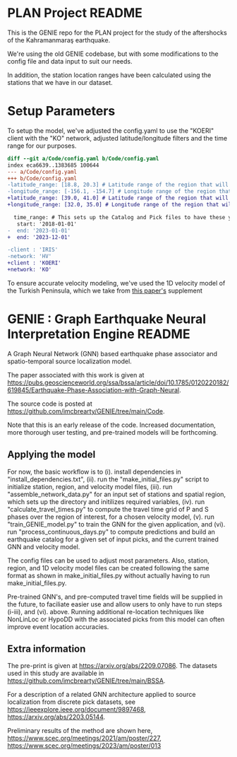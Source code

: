 # PLAN Project README

This is the GENIE repo for the PLAN project for the study of the aftershocks of the Kahramanmaraş earthquake.

We're using the old GENIE codebase, but with some modifications to the config file and data input to suit our needs.

In addition, the station location ranges have been calculated using the stations that we have in our dataset.

# Setup Parameters

To setup the model, we've adjusted the config.yaml to use the "KOERI" client with the "KO" network, adjusted latitude/longitude filters and the time range for our purposes.

```diff
diff --git a/Code/config.yaml b/Code/config.yaml
index eca6639..1383685 100644
--- a/Code/config.yaml
+++ b/Code/config.yaml
-latitude_range: [18.8, 20.3] # Latitude range of the region that will be processed
-longitude_range: [-156.1, -154.7] # Longitude range of the region that will be processed
+latitude_range: [39.0, 41.0] # Latitude range of the region that will be processed (Turkey central region)
+longitude_range: [32.0, 35.0] # Longitude range of the region that will be processed (Turkey central region)

  time_range: # This sets up the Catalog and Pick files to have these years initialized
   start: '2018-01-01'
-  end: '2023-01-01'
+  end: '2023-12-01'

-client : 'IRIS'
-network: 'HV'
+client : 'KOERI'
+network: 'KO'
```

To ensure accurate velocity modeling, we've used the 1D velocity model of the Turkish Peninsula, which we take from [this paper's](https://www.researchgate.net/publication/358489567_Active_Seismotectonics_of_the_East_Anatolian_Fault) supplement

# GENIE : Graph Earthquake Neural Interpretation Engine README

A Graph Neural Network (GNN) based earthquake phase associator and spatio-temporal source localization model.

The paper associated with this work is given at https://pubs.geoscienceworld.org/ssa/bssa/article/doi/10.1785/0120220182/619845/Earthquake-Phase-Association-with-Graph-Neural.

The source code is posted at https://github.com/imcbrearty/GENIE/tree/main/Code.

Note that this is an early release of the code. Increased documentation, more thorough user testing, and pre-trained models will be forthcoming.

## Applying the model

For now, the basic workflow is to (i). install dependencies in "install_dependencies.txt", (ii). run the "make_initial_files.py" script to initialize station, region, and velocity model files, (iii). run "assemble_network_data.py" for an input set of stations and spatial region, which sets up the directory and initilizes required variables, (iv). run "calculate_travel_times.py" to compute the travel time grid of P and S phases over the region of interest, for a chosen velocity model, (v). run "train_GENIE_model.py" to train the GNN for the given application, and (vi). run "process_continuous_days.py" to compute predictions and build an earthquake catalog for a given set of input picks, and the current trained GNN and velocity model.

The config files can be used to adjust most parameters. Also, station, region, and 1D velocity model files can be created following the same format as shown in make_initial_files.py without actually having to run make_initial_files.py.

Pre-trained GNN's, and pre-computed travel time fields will be supplied in the future, to faciliate easier use and allow users to only have to run steps (i-iii), and (vi). above. Running additional re-location techniques like NonLinLoc or HypoDD with the associated picks from this model can often improve event location accuracies.


## Extra information

The pre-print is given at https://arxiv.org/abs/2209.07086. The datasets used in this study are available in https://github.com/imcbrearty/GENIE/tree/main/BSSA.

For a description of a related GNN architecture applied to source localization from discrete pick datasets, see https://ieeexplore.ieee.org/document/9897468, https://arxiv.org/abs/2203.05144.

Preliminary results of the method are shown here, https://www.scec.org/meetings/2021/am/poster/227, https://www.scec.org/meetings/2023/am/poster/013

